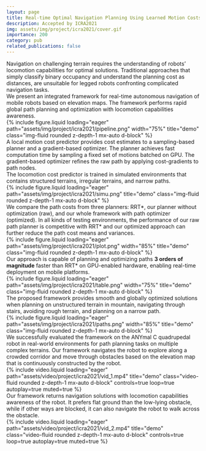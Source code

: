 ```yaml
---
layout: page
title: Real-time Optimal Navigation Planning Using Learned Motion Costs
description: Accepted by ICRA2021
img: assets/img/project/icra2021/cover.gif
importance: 200
category: pub
related_publications: false
---
```


<div class="caption">
    Navigation on challenging terrain requires the understanding of robots’ locomotion capabilities for optimal solutions.
    Traditional approaches that simply classify binary occupancy and understand the planning cost as distances, are unsuitable for legged robots confronting complicated navigation tasks.
</div>

<div class="caption">
    We present an integrated framework for real-time autonomous navigation of mobile robots based on elevation maps. 
    The framework performs rapid global path planning and optimization with locomotion capabilities awareness.
</div>

<div class="row">
    <div class="col-sm mt-3 mt-md-0">
        {% include figure.liquid loading="eager" path="assets/img/project/icra2021/pipeline.png" width="75%" title="demo" class="img-fluid rounded z-depth-1 mx-auto d-block" %}
    </div>
</div>

<div class="caption">
    A local motion cost predictor provides cost estimates to a sampling-based planner and a gradient-based optimizer. 
    The planner achieves fast computation time by sampling a fixed set of motions batched on GPU. 
    The gradient-based optimizer refines the raw path by applying cost-gradients to path nodes.
</div>

<div class="caption">
    The locomotion cost predictor is trained in simulated environments that contains structured terrains, irregular terrains, and narrow paths.
</div>

<div class="row">
    <div class="col-sm mt-3 mt-md-0">
        {% include figure.liquid loading="eager" path="assets/img/project/icra2021/simu.png" title="demo" class="img-fluid rounded z-depth-1 mx-auto d-block" %}
    </div>
</div>

<div class="caption">
    We compare the path costs from three planners: RRT*, our planner without optimization (raw), and our whole framework with path optimizer (optimized).
    In all kinds of testing environments, the performance of our raw path planner is competitive with RRT* and our optimized approach can further reduce the path cost means and variances.
</div>

<div class="row">
    <div class="col-sm mt-3 mt-md-0">
        {% include figure.liquid loading="eager" path="assets/img/project/icra2021/plot.png" width="85%" title="demo" class="img-fluid rounded z-depth-1 mx-auto d-block" %}
    </div>
</div>

<div class="caption">
    Our approach is capable of planning and optimizing paths <b>3 orders of magnitude</b> faster than RRT* on GPU-enabled hardware, enabling real-time deployment on mobile platforms.
</div>

<div class="row">
    <div class="col-sm mt-3 mt-md-0">
        {% include figure.liquid loading="eager" path="assets/img/project/icra2021/table.png" width="75%" title="demo" class="img-fluid rounded z-depth-1 mx-auto d-block" %}
    </div>
</div>

<div class="caption">
    The proposed framework provides smooth and globally optimized solutions when planning on unstructured terrain in mountain, navigating through stairs, avoiding rough terrain, and planning on a narrow path. 
</div>

<div class="row">
    <div class="col-sm mt-3 mt-md-0">
        {% include figure.liquid loading="eager" path="assets/img/project/icra2021/paths.png" width="85%" title="demo" class="img-fluid rounded z-depth-1 mx-auto d-block" %}
    </div>
</div>

<div class="caption">
    We successfully evaluated the framework on the ANYmal C quadrupedal robot in real-world environments for path planning tasks on multiple complex terrains.
    Our framework navigates the robot to explore along a crowded corridor and move through obstacles based on the elevation map that is continuously constructed by the robot.
</div>

<div class="row">
    <div class="col-sm mt-3 mt-md-0">
        {% include video.liquid loading="eager" path="assets/video/project/icra2021/vid_1.mp4" title="demo" class="video-fluid rounded z-depth-1 mx-auto d-block" controls=true loop=true autoplay=true muted=true %}
    </div>
</div>

<div class="caption">
    Our framework returns navigation solutions with locomotion capabilities awareness of the robot.
    It prefers flat ground than the low-lying obstacle, while if other ways are blocked, it can also navigate the robot to walk across the obstacle.
</div>

<div class="row">
    <div class="col-sm mt-3 mt-md-0">
        {% include video.liquid loading="eager" path="assets/video/project/icra2021/vid_2.mp4" title="demo" class="video-fluid rounded z-depth-1 mx-auto d-block" controls=true loop=true autoplay=true muted=true %}
    </div>
</div>
